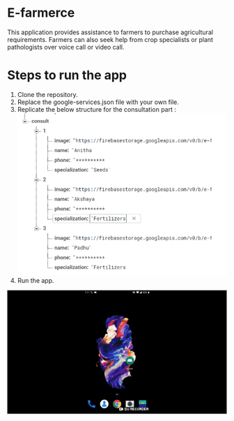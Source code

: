 # E-farmerce
This application provides assistance to farmers to purchase agricultural requirements. Farmers can also seek help from crop specialists or plant pathologists over voice call or video call.
# Steps to run the app
1. Clone the repository.
2. Replace the google-services.json file with your own file.
3. Replicate the below structure for the consultation part :
![](https://github.com/Anitha-Selvan/E-Farmerce/blob/master/ss.png?raw=true)
4. Run the app.

![](E-Farmerce.gif)

